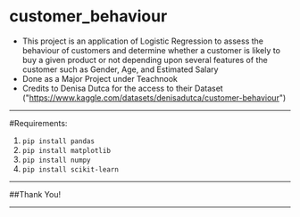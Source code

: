 # customer_behaviour
- This project is an application of Logistic Regression to assess the behaviour of customers and determine whether a customer is likely to buy a given product or not depending upon several features of the customer such as Gender, Age, and Estimated Salary
- Done as a Major Project under Teachnook
- Credits to Denisa Dutca for the access to their Dataset ("https://www.kaggle.com/datasets/denisadutca/customer-behaviour")

---

#Requirements:
1. `pip install pandas`
2. `pip install matplotlib`
3. `pip install numpy`
4. `pip install scikit-learn`

---

##Thank You!

---
